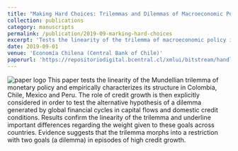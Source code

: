 ```yaml
---
title: "Making Hard Choices: Trilemmas and Dilemmas of Macroeconomic Policy in Latin America"
collection: publications
category: manuscripts
permalink: /publication/2019-09-marking-hard-choices
excerpt: 'Tests the linearity of the trilemma of macroeconomic policy in Colombia, Chile, Mexico and Peru.'
date: 2019-09-01
venue: 'Economía Chilena (Central Bank of Chile)'
paperurl: 'https://repositoriodigital.bcentral.cl/xmlui/bitstream/handle/20.500.12580/3607/BCCh-rec-v22n2ago2019p022-038.pdf?sequence=1&isAllowed=y'
---
```

![paper logo](/images/chile.png)
This paper tests the linearity of the Mundellian trilemma of monetary policy and empirically characterizes its structure in Colombia, Chile, Mexico and Peru. The role of credit growth is then explicitly considered in order to test the alternative hypothesis of a dilemma generated by global financial cycles in capital flows and domestic credit conditions. Results confirm the linearity of the trilemma and underline important differences regarding the weight given to these goals across countries. Evidence suggests that the trilemma morphs into a restriction with two goals (a dilemma) in episodes of high credit growth.
